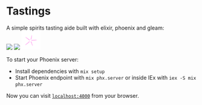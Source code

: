 # Tastings

A simple spirits tasting aide built with elixir, phoenix and gleam:
<br/>
<img
  src="https://hexdocs.pm/elixir/assets/logo.png"
  width="50em"
/>
<img
  src="https://hexdocs.pm/phoenix/assets/logo.png"
  width="50em"
/>
<img
  src="https://github.com/gleam-lang/website/blob/main/images/lucy-pink.svg"
  width="50em"
/>

To start your Phoenix server:

- Install dependencies with `mix setup`
- Start Phoenix endpoint with `mix phx.server` or inside IEx with `iex -S mix phx.server`

Now you can visit [`localhost:4000`](http://localhost:4000) from your browser.
